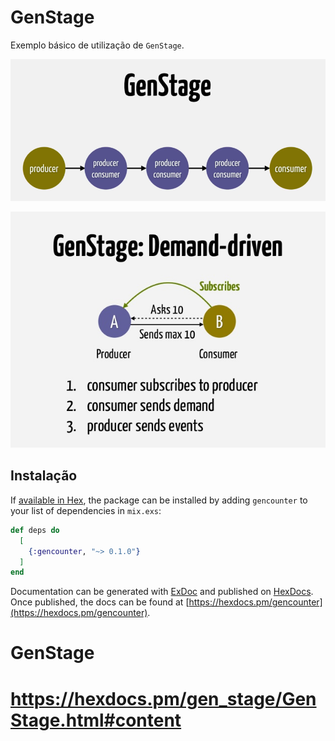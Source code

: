 # GenStage

Exemplo básico de utilização de `GenStage`.

![alt-text](genstage.png)

![alt-text](genstage-and-flow.jpg)

## Instalação

If [available in Hex](https://hex.pm/docs/publish), the package can be installed
by adding `gencounter` to your list of dependencies in `mix.exs`:

```elixir
def deps do
  [
    {:gencounter, "~> 0.1.0"}
  ]
end
```

Documentation can be generated with [ExDoc](https://github.com/elixir-lang/ex_doc)
and published on [HexDocs](https://hexdocs.pm). Once published, the docs can
be found at [https://hexdocs.pm/gencounter](https://hexdocs.pm/gencounter).

# GenStage
# https://hexdocs.pm/gen_stage/GenStage.html#content
